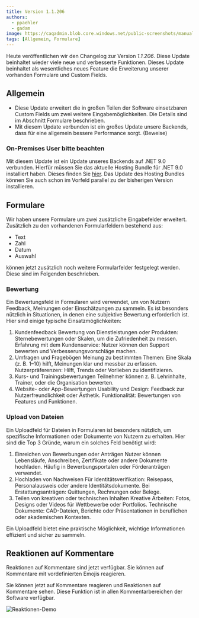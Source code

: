 ```yaml
---
title: Version 1.1.206
authors:
  - ppaehler
  - gadam
image: https://caqadmin.blob.core.windows.net/public-screenshots/manual-screenshots/ratingForm-santa.png
tags: [Allgemein, Formulare]
---
```


Heute veröffentlichen wir den Changelog zur Version _1.1.206_. Diese Update beinhaltet wieder viele neue und verbesserte Funktionen.
Dieses Update beinhaltet als wesentliches neues Feature die Erweiterung unserer vorhanden Formulare und Custom Fields.

<!--truncate-->

## Allgemein

- Diese Update erweitert die in großen Teilen der Software einsetzbaren Custom Fields um zwei weitere Eingabemöglichkeiten. Die Details sind im Abschnitt Formulare beschrieben.
- Mit diesem Update verbunden ist ein großes Update unsere Backends, dass für eine allgemein bessere Performance sorgt. (Beweise)

### On-Premises User bitte beachten

Mit diesem Update ist ein Update unseres Backends auf .NET 9.0 verbunden. Hierfür müssen Sie das aktuelle Hosting Bundle für .NET 9.0 installiert haben.
Dieses finden Sie [hier](https://dotnet.microsoft.com/en-us/download/dotnet/9.0). Das Update des Hosting Bundles können Sie auch schon im Vorfeld parallel zu der bisherigen Version installieren.

## Formulare

Wir haben unsere Formulare um zwei zusätzliche Eingabefelder erweitert. Zusätzlich zu den vorhandenen Formularfeldern bestehend aus:

- Text
- Zahl
- Datum
- Auswahl

können jetzt zusätzlich noch weitere Formularfelder festgelegt werden. Diese sind im Folgenden beschrieben.

### Bewertung

Ein Bewertungsfeld in Formularen wird verwendet, um von Nutzern Feedback, Meinungen oder Einschätzungen zu sammeln. Es ist besonders nützlich in Situationen, in denen eine subjektive Bewertung erforderlich ist. Hier sind einige typische Einsatzmöglichkeiten:

1. Kundenfeedback
   Bewertung von Dienstleistungen oder Produkten: Sternebewertungen oder Skalen, um die Zufriedenheit zu messen.
   Erfahrung mit dem Kundenservice: Nutzer können den Support bewerten und Verbesserungsvorschläge machen.
2. Umfragen und Fragebögen
   Meinung zu bestimmten Themen: Eine Skala (z. B. 1–10) hilft, Meinungen klar und messbar zu erfassen.
   Nutzerpräferenzen: Hilft, Trends oder Vorlieben zu identifizieren.
3. Kurs- und Trainingsbewertungen
   Teilnehmer können z. B. Lehrinhalte, Trainer, oder die Organisation bewerten.
4. Website- oder App-Bewertungen
   Usability und Design: Feedback zur Nutzerfreundlichkeit oder Ästhetik.
   Funktionalität: Bewertungen von Features und Funktionen.

### Upload von Dateien

Ein Uploadfeld für Dateien in Formularen ist besonders nützlich, um spezifische Informationen oder Dokumente von Nutzern zu erhalten. Hier sind die Top 3 Gründe, warum ein solches Feld benötigt wird:

1. Einreichen von Bewerbungen oder Anträgen
   Nutzer können Lebensläufe, Anschreiben, Zertifikate oder andere Dokumente hochladen.
   Häufig in Bewerbungsportalen oder Förderanträgen verwendet.
2. Hochladen von Nachweisen
   Für Identitätsverifikation: Reisepass, Personalausweis oder andere Identitätsdokumente.
   Bei Erstattungsanträgen: Quittungen, Rechnungen oder Belege.
3. Teilen von kreativen oder technischen Inhalten
   Kreative Arbeiten: Fotos, Designs oder Videos für Wettbewerbe oder Portfolios.
   Technische Dokumente: CAD-Dateien, Berichte oder Präsentationen in beruflichen oder akademischen Kontexten.

Ein Uploadfeld bietet eine praktische Möglichkeit, wichtige Informationen effizient und sicher zu sammeln.

## Reaktionen auf Kommentare

Reaktionen auf Kommentare sind jetzt verfügbar. Sie können auf Kommentare mit vordefinierten Emojis reagieren.

Sie können jetzt auf Kommentare reagieren und Reaktionen auf Kommentare sehen. Diese Funktion ist in allen Kommentarbereichen der Software verfügbar.

![Reaktionen-Demo](https://caqadmin.blob.core.windows.net/public-screenshots/manual-screenshots/reactions_demo_gif.gif)

